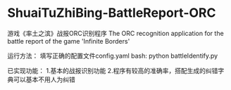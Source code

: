 # ShuaiTuZhiBing-BattleReport-ORC
游戏《率土之滨》战报ORC识别程序
The ORC recognition application for the battle report of the game 'Infinite Borders'

运行方法：
填写正确的配置文件config.yaml
bash:
  python battleIdentify.py

已实现功能：
1.基本的战报识别功能
2.程序有较高的准确率，搭配生成的纠错字典可以基本不用人为纠错
